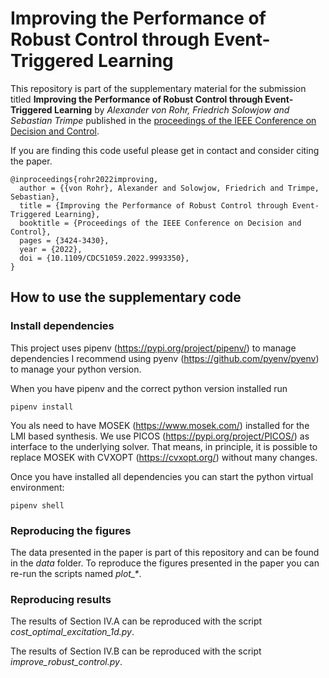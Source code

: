 # Improving the Performance of Robust Control through Event-Triggered Learning

This repository is part of the supplementary material for the submission titled **Improving the Performance of Robust Control through Event-Triggered Learning** by *Alexander von Rohr, Friedrich Solowjow and Sebastian Trimpe* published in the [proceedings of the IEEE Conference on Decision and Control](https://ieeexplore.ieee.org/document/9993350).

If you are finding this code useful please get in contact and consider citing the paper.

```
@inproceedings{rohr2022improving,
  author = {{von Rohr}, Alexander and Solowjow, Friedrich and Trimpe, Sebastian},
  title = {Improving the Performance of Robust Control through Event-Triggered Learning},
  booktitle = {Proceedings of the IEEE Conference on Decision and Control},
  pages = {3424-3430},
  year = {2022},
  doi = {10.1109/CDC51059.2022.9993350},
}
```


## How to use the supplementary code

### Install dependencies

This project uses pipenv (https://pypi.org/project/pipenv/) to manage dependencies
I recommend using pyenv (https://github.com/pyenv/pyenv) to manage your python version.

When you have pipenv and the correct python version installed run

```
pipenv install
```

You als need to have MOSEK (https://www.mosek.com/) installed for the LMI based synthesis.
We use PICOS (https://pypi.org/project/PICOS/) as interface to the underlying solver. 
That means, in principle, it is possible to replace MOSEK with CVXOPT (https://cvxopt.org/) without many changes.

Once you have installed all dependencies you can start the python virtual environment:

```
pipenv shell
```

### Reproducing the figures

The data presented in the paper is part of this repository and can be found in the *data* folder.
To reproduce the figures presented in the paper you can re-run the scripts named *plot_\**.

### Reproducing results

The results of Section IV.A can be reproduced with the script *cost_optimal_excitation_1d.py*.

The results of Section IV.B can be reproduced with the script *improve_robust_control.py*.
